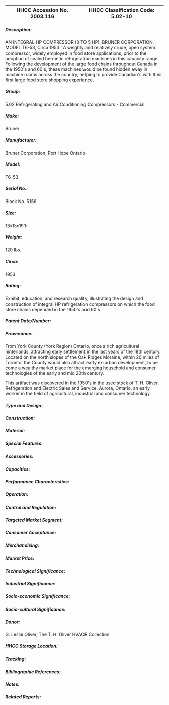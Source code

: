 | **HHCC Accession No. 2003.116** |**HHCC Classification Code:  5.02-10**|
| ----------- | ----------- |
##### Description:
AN INTEGRAL HP COMPRESSOR (3 TO 5 HP), BRUNER CORPORATION, MODEL T6-53, Circa 1953  ' A weighty and relatively crude, open system compressor, widely employed in food store applications, prior to the adoption of sealed hermetic refrigeration machines in this capacity range. Following the development of the large food chains throughout Canada in the 1950's and 60's, these machines would be found hidden away in machine rooms across the country, helping to provide Canadian's with their first large food store shopping experience.
##### Group:
5.02 Refrigerating and Air Conditioning Compressors - Commercial

##### Make:
Bruner

##### Manufacturer:
Bruner Corporation, Port Hope Ontario

##### Model:
T6-53

##### Serial No.:
Block No. R156

##### Size:
13x15x19'h

##### Weight:
120 lbs.

##### Circa:
1953

##### Rating:
Exhibit, education, and research quality, illustrating the design and construction of integral HP refrigeration compressors on which the food store chains depended in the 1950's and 60's

##### Patent Date/Number:


##### Provenance:
From York County (York Region) Ontario, once a rich agricultural hinterlands, attracting early settlement in the last years of the 18th century. Located on the north slopes of the Oak Ridges Moraine, within 20 miles of Toronto, the County would also attract early ex-urban development, to be come a wealthy market place for the emerging household and consumer technologies of the early and mid 20th century. 

This artifact was discovered in the 1950's in the used stock of T. H. Oliver, Refrigeration and Electric Sales and Service, Aurora, Ontario, an early worker in the field of agricultural, industrial and consumer technology.

##### Type and Design:


##### Construction:


##### Material:


##### Special Features:


##### Accessories:


##### Capacities:


##### Performance Characteristics:


##### Operation:


##### Control and Regulation:


##### Targeted Market Segment:


##### Consumer Acceptance:


##### Merchandising:


##### Market Price:


##### Technological Significance:


##### Industrial Significance:


##### Socio-economic Significance:


##### Socio-cultural Significance:


##### Donor:
G. Leslie Oliver, The T. H. Oliver HVACR Collection

##### HHCC Storage Location:


##### Tracking:


##### Bibliographic References:


##### Notes:


##### Related Reports:

